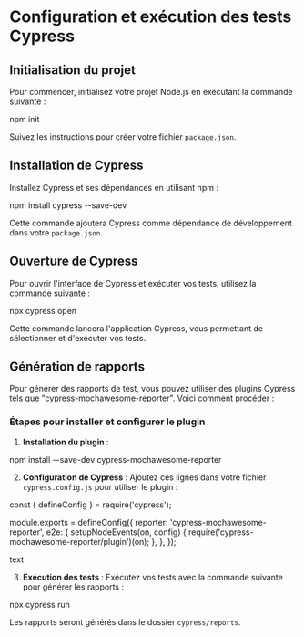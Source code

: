 # Configuration et exécution des tests Cypress

## Initialisation du projet

Pour commencer, initialisez votre projet Node.js en exécutant la commande suivante :

npm init

Suivez les instructions pour créer votre fichier `package.json`.

## Installation de Cypress

Installez Cypress et ses dépendances en utilisant npm :

npm install cypress --save-dev


Cette commande ajoutera Cypress comme dépendance de développement dans votre `package.json`.

## Ouverture de Cypress

Pour ouvrir l'interface de Cypress et exécuter vos tests, utilisez la commande suivante :

npx cypress open

Cette commande lancera l'application Cypress, vous permettant de sélectionner et d'exécuter vos tests.

## Génération de rapports

Pour générer des rapports de test, vous pouvez utiliser des plugins Cypress tels que "cypress-mochawesome-reporter". Voici comment procéder :

### Étapes pour installer et configurer le plugin

1. **Installation du plugin** :

npm install --save-dev cypress-mochawesome-reporter

2. **Configuration de Cypress** :
Ajoutez ces lignes dans votre fichier `cypress.config.js` pour utiliser le plugin :

const { defineConfig } = require('cypress');

module.exports = defineConfig({
  reporter: 'cypress-mochawesome-reporter',
    e2e: {
      setupNodeEvents(on, config) {
    require('cypress-mochawesome-reporter/plugin')(on);
},
},
});

text

3. **Exécution des tests** :
Exécutez vos tests avec la commande suivante pour générer les rapports :

npx cypress run

Les rapports seront générés dans le dossier `cypress/reports`.